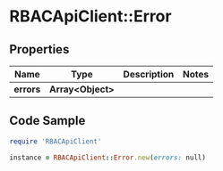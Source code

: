 # RBACApiClient::Error

## Properties

Name | Type | Description | Notes
------------ | ------------- | ------------- | -------------
**errors** | **Array&lt;Object&gt;** |  | 

## Code Sample

```ruby
require 'RBACApiClient'

instance = RBACApiClient::Error.new(errors: null)
```


